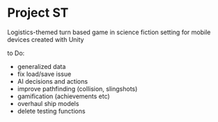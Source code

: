 # Project ST
Logistics-themed turn based game in science fiction setting for mobile devices created with Unity

to Do:
- generalized data
- fix load/save issue
- AI decisions and actions
- improve pathfinding (collision, slingshots)
- gamification (achievements etc) 
- overhaul ship models
- delete testing functions
